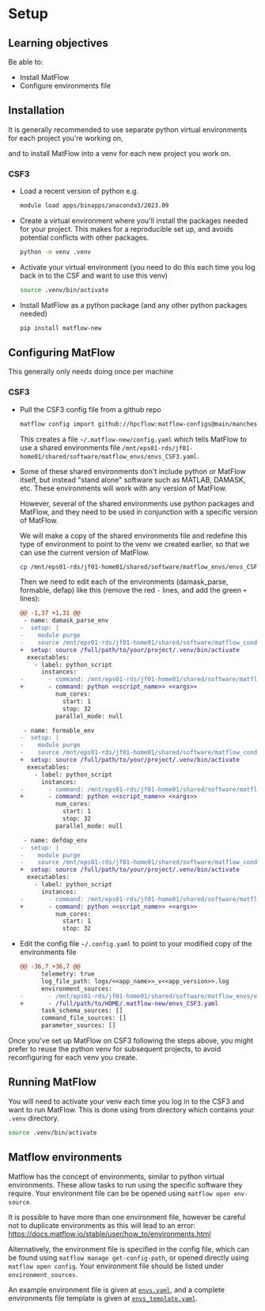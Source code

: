 # Setup

## Learning objectives

Be able to:

- Install MatFlow
- Configure environments file

## Installation

It is generally recommended to use separate python virtual environments for each project you're working on,

and to install MatFlow into a venv for each new project you work on.

### CSF3

- Load a recent version of python e.g.
  
  ```bash
  module load apps/binapps/anaconda3/2023.09
  ```

- Create a virtual environment where you'll install the packages needed for your project.
  This makes for a reproducible set up, and avoids potential conflicts with other packages.
  
  ```bash
  python -m venv .venv
  ```

- Activate your virtual environment (you need to do this each time you log back in to the CSF
  and want to use this venv)
  
  ```bash
  source .venv/bin/activate
  ```

- Install MatFlow as a python package (and any other python packages needed)
  
  ```bash
  pip install matflow-new
  ```

## Configuring MatFlow

This generally only needs doing once per machine

### CSF3

- Pull the CSF3 config file from a github repo
  
  ```bash
  matflow config import github://hpcflow:matflow-configs@main/manchester-CSF3.yaml
  ```
  
  This creates a file `~/.matflow-new/config.yaml` which tells MatFlow to use a shared environments file
  `/mnt/eps01-rds/jf01-home01/shared/software/matflow_envs/envs_CSF3.yaml`.

- Some of these shared environments don't include python or MatFlow itself,
  but instead "stand alone" software such as MATLAB, DAMASK, etc.
  These environments will work with any version of MatFlow.
  
  However, several of the shared environments use python packages and MatFlow,
  and they need to be used in conjunction with a specific version of MatFlow.

  We will make a copy of the shared environments file and redefine this type of environment to point
  to the venv we created earlier, so that we can use the current version of MatFlow.

  ```bash
  cp /mnt/eps01-rds/jf01-home01/shared/software/matflow_envs/envs_CSF3.yaml ~/.matflow-new
  ```

  Then we need to edit each of the environments (damask_parse, formable, defap) like this
  (remove the red `-` lines, and add the green `+` lines):
  
  ```diff
  @@ -1,37 +1,31 @@
   - name: damask_parse_env
  -  setup: |
  -    module purge
  -    source /mnt/eps01-rds/jf01-home01/shared/software/matflow_conda_envs/matflow_full_env-linux/bin/activate
  +  setup: source /full/path/to/your/project/.venv/bin/activate
    executables:
      - label: python_script
        instances:
  -       - command: /mnt/eps01-rds/jf01-home01/shared/software/matflow_conda_envs/matflow_full_env-linux/bin/python <<script_name>> <<args>>
  +       - command: python <<script_name>> <<args>>
            num_cores:
              start: 1
              stop: 32
            parallel_mode: null

   - name: formable_env
  -  setup: |
  -    module purge
  -    source /mnt/eps01-rds/jf01-home01/shared/software/matflow_conda_envs/matflow_full_env-linux/bin/activate
  +  setup: source /full/path/to/your/project/.venv/bin/activate
    executables:
      - label: python_script
        instances:
  -       - command: /mnt/eps01-rds/jf01-home01/shared/software/matflow_conda_envs/matflow_full_env-linux/bin/python <<script_name>> <<args>>
  +       - command: python <<script_name>> <<args>>
            num_cores:
              start: 1
              stop: 32
            parallel_mode: null

   - name: defdap_env
  -  setup: |
  -    module purge
  -    source /mnt/eps01-rds/jf01-home01/shared/software/matflow_conda_envs/defdap_env-linux/bin/activate
  +  setup: source /full/path/to/your/project/.venv/bin/activate
    executables:
      - label: python_script
        instances:
  -       - command: /mnt/eps01-rds/jf01-home01/shared/software/matflow_conda_envs/defdap_env-linux/bin/python <<script_name>> <<args>>
  +       - command: python <<script_name>> <<args>>
            num_cores:
              start: 1
              stop: 32
  ```

- Edit the config file `~/.config.yaml` to point to your modified copy of the environments file 

  ```diff
  @@ -36,7 +36,7 @@
        telemetry: true
        log_file_path: logs/<<app_name>>_v<<app_version>>.log
        environment_sources:
  -       - /mnt/eps01-rds/jf01-home01/shared/software/matflow_envs/envs_CSF3.yaml
  +       - /full/path/to/HOME/.matflow-new/envs_CSF3.yaml
        task_schema_sources: []
        command_file_sources: []
        parameter_sources: []
  ```

Once you've set up MatFlow on CSF3 following the steps above,
you might prefer to reuse the python venv for subsequent projects,
to avoid reconfiguring for each venv you create.

## Running MatFlow

You will need to activate your venv each time you log in to the CSF3 and want to run MatFlow.
This is done using from directory which contains your `.venv` directory.

```bash
source .venv/bin/activate
```

## Matflow environments

Matflow has the concept of environments, similar to python virtual environments.
These allow tasks to run using the specific software they require.
Your environment file can be be opened using `matflow open env-source`.

It is possible to have more than one environment file,
however be careful not to duplicate environments as this will lead to an error:
https://docs.matflow.io/stable/user/how_to/environments.html

Alternatively, the environment file is specified in the config file,
which can be found using `matflow manage get-config-path`, or opened directly using
`matflow open config`.
Your environment file should be listed under `environment_sources`.

An example environment file is given at [`envs.yaml`](envs.yaml),
and a complete environments file template is given at [`envs_template.yaml`](envs_template.yaml).

[installation_instructions]: https://docs.matflow.io/stable/installation.html
[install_matflow_with_pip]: https://docs.matflow.io/stable/installation.html#matflow-python-package
